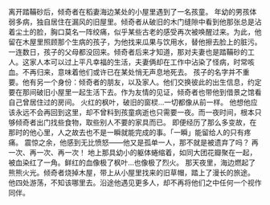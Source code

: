 离开踏鞴砂后，倾奇者在稻妻海边某处的小屋里遇到了一名孩童。
年幼的男孩体弱多病，独自居住在漏风的旧屋里。倾奇者从破旧的木门缝隙中看到他那张总是沾着尘土的脸，胸口莫名一阵绞痛，似乎某些古老的感受再次被唤醒过来。为此，他留在木屋里照顾那个生病的孩子，为他找来瓜果与饮用水，替他擦去脸上的脏污。
一连数日，孩子的父母都没回来。倾奇者后来才知道，那对夫妻也是踏鞴砂的工人。这家人本可以过上平凡幸福的生活，夫妻俩却在工作中沾染了怪病，时常咳血。不再归来，意味着他们或许已在某处悄无声息地死去。
孩子的名字并不重要。他有另一个身份：倾奇者的朋友，以及家人。他们交换彼此的出生信息，约定要在那间破旧小屋里一起生活下去。作为友情的见证，倾奇者也带他到借景之馆看自己曾居住过的房间。
火红的枫叶，破旧的窗棂…一切都像从前一样。
他想他应该永远不会再回到这里，却不曾料到孩童病逝也只需要一夜。而一夜时间，根本只够倾奇者出门找些食物，取些别人不要的家具而已。
即便经历了那么多变故，在那时的他心里，人之故去也不是一瞬就能完成的事。「一瞬」能留给人的只有疼痛。
震惊之余，他感到无比愤怒——他又是孤单一人，那不就是被遗弃了吗？
再一次、再一次、再一次！
地上那具幼小的躯体蜷缩着，如同大团花瓣聚在一起，被血染红了一角。鲜红的血像极了枫叶…也像极了烈火。
那天夜里，海边燃起了熊熊火光。倾奇者烧掉木屋，带上从小屋里找来的旧草帽，踏上了漫长的旅途。
他四处游荡，不知该哪里去。沿途他遇见更多人，却不再将他们之中任何一个视作同伴。
